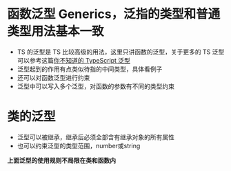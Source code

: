 # 函数泛型 Generics，泛指的类型和普通类型用法基本一致
* TS 的泛型是 TS 比较高级的用法，这里只讲函数的泛型，关于更多的 TS 泛型可以参考这篇[你不知道的 TypeScript 泛型](https://segmentfault.com/a/1190000022993503)
* 泛型起到的作用有点类似待指的中间类型，具体看例子
* 还可以对函数泛型进行约束
* 泛型中可以写入多个泛型，对函数的参数有不同的类型约束


# 类的泛型
* 泛型可以被继承，继承后必须全部含有继承对象的所有属性
* 也可以约束泛型的类型范围，number或string

**上面泛型的使用规则不局限在类和函数内**